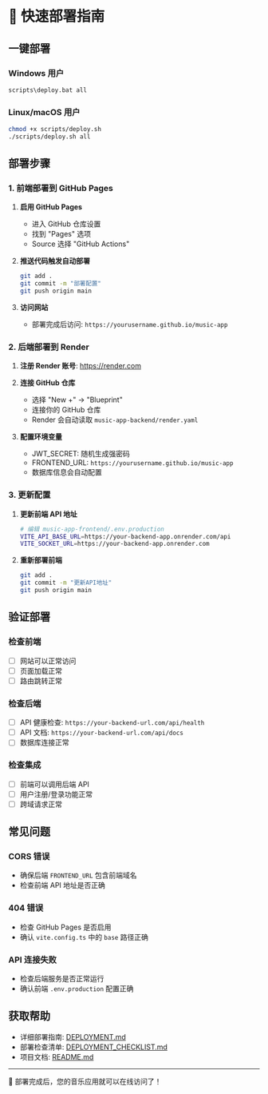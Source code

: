 # 🚀 快速部署指南

## 一键部署

### Windows 用户
```cmd
scripts\deploy.bat all
```

### Linux/macOS 用户
```bash
chmod +x scripts/deploy.sh
./scripts/deploy.sh all
```

## 部署步骤

### 1. 前端部署到 GitHub Pages

1. **启用 GitHub Pages**
   - 进入 GitHub 仓库设置
   - 找到 "Pages" 选项
   - Source 选择 "GitHub Actions"

2. **推送代码触发自动部署**
   ```bash
   git add .
   git commit -m "部署配置"
   git push origin main
   ```

3. **访问网站**
   - 部署完成后访问: `https://yourusername.github.io/music-app`

### 2. 后端部署到 Render

1. **注册 Render 账号**: https://render.com

2. **连接 GitHub 仓库**
   - 选择 "New +" → "Blueprint"
   - 连接你的 GitHub 仓库
   - Render 会自动读取 `music-app-backend/render.yaml`

3. **配置环境变量**
   - JWT_SECRET: 随机生成强密码
   - FRONTEND_URL: `https://yourusername.github.io/music-app`
   - 数据库信息会自动配置

### 3. 更新配置

1. **更新前端 API 地址**
   ```bash
   # 编辑 music-app-frontend/.env.production
   VITE_API_BASE_URL=https://your-backend-app.onrender.com/api
   VITE_SOCKET_URL=https://your-backend-app.onrender.com
   ```

2. **重新部署前端**
   ```bash
   git add .
   git commit -m "更新API地址"
   git push origin main
   ```

## 验证部署

### 检查前端
- [ ] 网站可以正常访问
- [ ] 页面加载正常
- [ ] 路由跳转正常

### 检查后端
- [ ] API 健康检查: `https://your-backend-url.com/api/health`
- [ ] API 文档: `https://your-backend-url.com/api/docs`
- [ ] 数据库连接正常

### 检查集成
- [ ] 前端可以调用后端 API
- [ ] 用户注册/登录功能正常
- [ ] 跨域请求正常

## 常见问题

### CORS 错误
- 确保后端 `FRONTEND_URL` 包含前端域名
- 检查前端 API 地址是否正确

### 404 错误
- 检查 GitHub Pages 是否启用
- 确认 `vite.config.ts` 中的 `base` 路径正确

### API 连接失败
- 检查后端服务是否正常运行
- 确认前端 `.env.production` 配置正确

## 获取帮助

- 详细部署指南: [DEPLOYMENT.md](./DEPLOYMENT.md)
- 部署检查清单: [DEPLOYMENT_CHECKLIST.md](./DEPLOYMENT_CHECKLIST.md)
- 项目文档: [README.md](./README.md)

---

🎉 部署完成后，您的音乐应用就可以在线访问了！
